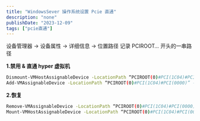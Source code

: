 ```yaml
---
title: "WindowsSever 操作系统设置 Pcie 直通"
description: "none"
publishDate: "2023-12-09"
tags: ["pcie直通"]
---
```


<!-- more --> 
设备管理器 -> 设备属性 -> 详细信息 -> 位置路径
记录 PCIROOT… 开头的一串路径

**1.禁用 & 直通 hyper 虚拟机**
```sh
Dismount-VMHostAssignableDevice -LocationPath “PCIROOT(0)#PCI(1C04)#PCI(0000)” -Force
Add-VMAssignableDevice -LocationPath “PCIROOT(0)#PCI(1C04)#PCI(0000)” -VMName “ikuai”
```
**2.恢复**
```sh
Remove-VMAssignableDevice -LocationPath “PCIROOT(0)#PCI(1C04)#PCI(0000)” -VMName “ikuai”
Mount-VMHostAssignableDevice -LocationPath “PCIROOT(0)#PCI(1C04)#PCI(0000)”
```
